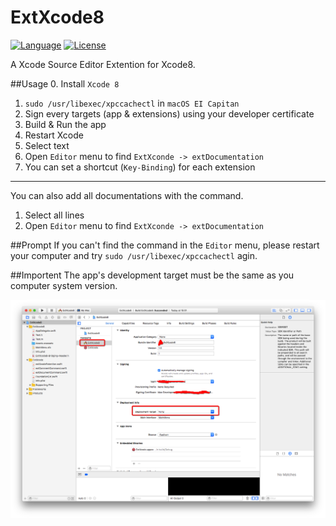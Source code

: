 # ExtXcode8
[![Language](https://img.shields.io/badge/language-Swift%203.0-orange.svg)](https://swift.org/)
[![License](https://img.shields.io/badge/license-MIT-blue.svg)](https://github.com/cyanzhong/xTextHandler/blob/master/LICENSE)

A Xcode Source Editor Extention for Xcode8.

##Usage
0. Install `Xcode 8`
1. `sudo /usr/libexec/xpccachectl` in `macOS EI Capitan`
2. Sign every targets (app & extensions) using your developer certificate
3. Build & Run the app
4. Restart Xcode
5. Select text
6. Open `Editor` menu to find `ExtXconde -> extDocumentation`
7. You can set a shortcut (`Key-Binding`) for each extension

-----
You can also add all documentations with the command.

 1. Select all lines
 2. Open `Editor` menu to find `ExtXconde -> extDocumentation`

##Prompt
If you can't find the command in the `Editor` menu, please restart your computer and try `sudo /usr/libexec/xpccachectl` agin.

##Importent
The app's development target must be the same as you computer system version.

![](https://github.com/why19910522/ExtXcode8/blob/master/Snip20161011_12.png)